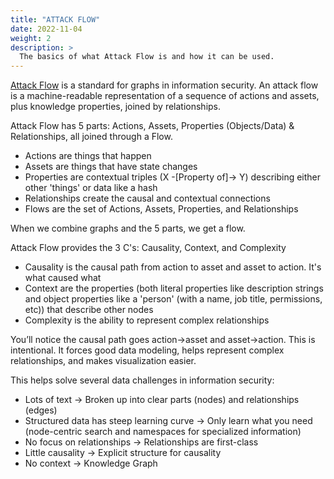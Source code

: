 ```yaml
---
title: "ATTACK FLOW"
date: 2022-11-04
weight: 2
description: >
  The basics of what Attack Flow is and how it can be used.
---
```


[Attack Flow](https://github.com/center-for-threat-informed-defense/attack-flow) is a standard for graphs in information security.  An attack flow is a machine-readable representation of a sequence of actions and assets, plus knowledge properties, joined by relationships.

[](attack_flow1.jpg)

Attack Flow has 5 parts: Actions, Assets, Properties (Objects/Data) & Relationships, all joined through a Flow.
 * Actions are things that happen
 * Assets are things that have state changes
 * Properties are contextual triples (X -[Property of]-> Y) describing either other 'things' or data like a hash
 * Relationships create the causal and contextual connections
 * Flows are the set of Actions, Assets, Properties, and Relationships

[](attack_flow2.png)

When we combine graphs and the 5 parts, we get a flow.

Attack Flow provides the 3 C's: Causality, Context, and Complexity
 * Causality is the causal path from action to asset and asset to action. It's what caused what
 * Context are the properties (both literal properties like description strings and object properties like a 'person' (with a name, job title, permissions, etc)) that describe other nodes
 * Complexity is the ability to represent complex relationships

You’ll notice the causal path goes action->asset and asset->action.  This is intentional.  It forces good data modeling, helps represent complex relationships, and makes visualization easier.

This helps solve several data challenges in information security:

 * Lots of text  ->  Broken up into clear parts (nodes) and relationships (edges)
 * Structured data has steep learning curve  ->  Only learn what you need (node-centric search and namespaces for specialized information)
 * No focus on relationships  ->  Relationships are first-class
 * Little causality  -> Explicit structure for causality
 * No context  ->  Knowledge Graph

